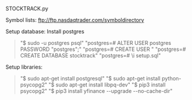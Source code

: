 STOCKTRACK.py

Symbol lists: ftp://ftp.nasdaqtrader.com/symboldirectory

Setup database:
Install postgres
> "$ sudo -u postgres psql"
> "postgres=# ALTER USER postgres PASSWORD "postgres";"
> "postgres=# CREATE USER <username>"
> "postgres=# CREATE DATABASE stocktrack"
> "postgres=# \i setup.sql"

Setup libraries:
> "$ sudo apt-get install postgresql"
> "$ sudo apt-get install python-psycopg2"
> "$ sudo apt-get install libpq-dev"
> "$ pip3 install psycopg2"
> "$ pip3 install yfinance --upgrade --no-cache-dir"

